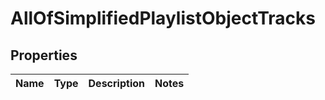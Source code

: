 # AllOfSimplifiedPlaylistObjectTracks

## Properties
Name | Type | Description | Notes
------------ | ------------- | ------------- | -------------
